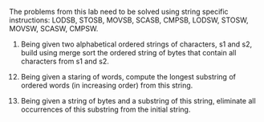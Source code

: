 The problems from this lab need to be solved using string specific instructions: LODSB, STOSB, MOVSB, SCASB, CMPSB, LODSW, STOSW, MOVSW, SCASW, CMPSW.

1)  Being given two alphabetical ordered strings of characters, s1 and s2, build using merge sort the ordered string of bytes that contain all characters from s1 and s2.

12. Being given a staring of words, compute the longest substring of ordered words (in increasing order) from this string.

13. Being given a string of bytes and a substring of this string, eliminate all occurrences of this substring from the initial string.


<!-- 2. A string of doublewords is given. Order in decreasing order the string of the low words (least significant) from these doublewords. The high words (most significant) remain unchanged.
Ex: being given: sir DD 12345678h 1256ABCDh, 12AB4344h
the result will be 1234ABCDh, 12565678h, 12AB4344h.

3. A string of doublewords is given. Order in increasing order the string of the high words (most significant) from these doublewords. The low words (least significant) remain unchanged.
Ex: being given: sir DD 12AB5678h 1256ABCDh, 12344344h
the result will be 12345678h 1256ABCDh, 12AB4344h.

4. Being given two strings of bytes, compute all positions where the second string appears as a substring in the first string.

5. Being given a string of bytes representing a text (succession of words separated by spaces), determine which words are palindromes (meaning may be interpreted the same way in either forward or reverse direction); ex.: "cojoc", "capac" etc.

6. Being given a string of words, obtain the string (of bytes) of the digits in base 10 of each word from this string. Ex.: being given the string: sir DW 12345, 20778, 4596
the result will be 1, 2, 3, 4, 5, 2, 0, 7, 7, 8, 4, 5, 9, 6.

7. A string of bytes 'input' is given together with two additional strings of N bytes each, 'src' and 'dst'. Obtain a new string of bytes called 'output' from the 'input' string, but replacing all the bytes with the value src[i] with the new value dst[i], for all i between 1 and N.

8. Being given a string of bytes, build a string of words which contains in the low bytes of the words the set of distinct characters from the given string and in the high byte of a word it contains the number of occurrences of the low byte of the word in the given byte string.
Ex: given the string: sir DB 2, 4, 2, 5, 2, 2, 4, 4
we should have the result: rez DW 0402h, 0304h, 0105h.

9. Being given a string of doublewords, build another string of doublewords which will include only the doublewords from the given string which have an even number of bits with the value 1.

10. A string of bytes is given. Obtain the mirror image of the binary representation of this string of bytes.
Ex: The byte string is given: s db 01011100b, 10001001b, 11100101b
The result is the string: d db 10100111b, 10010001b, 00111010b.

11. A string of doublewords is given. Compute the string formed by the high bytes of the low words from the elements of the doubleword string and these bytes should be multiple of 10.
Ex: Being given the string: s dd 12345678h, 1A2B3C4Dh, FE98DC76h
The result is the string: d db 3Ch, DCh.

14. Two strings of bytes are given. Parse the shortest string of those two and build a third string which should contain the largest element of the same rank from the two strings and up to the length of the longest string the third string will be filled with 1 and 0, alternatively.

15. A string of words is given. Build two strings of bytes, s1 and s2, in the following way: for each word,
- if the number of bits 1 from the high byte of the word is larger than the number of bits 1 from its low byte, then s1 will contain the high byte and s2 will contain the low byte of the word
- if the number of bits 1 from the high byte of the word is equal to the number of bits 1 from its low byte, then s1 will contain the number of bits 1 from the low byte and s2 will contain 0
- otherwise, s1 will contain the low byte and s2 will contain the high byte of the word. -->
